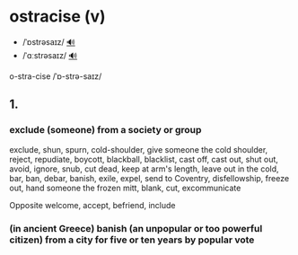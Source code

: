 # ostracise (v)

- /ˈɒstrəsaɪz/ [🔊](https://www.oxfordlearnersdictionaries.com/media/english/uk_pron/o/ost/ostra/ostracize__gb_1.mp3)
- /ˈɑːstrəsaɪz/ [🔊](https://www.oxfordlearnersdictionaries.com/media/english/us_pron/o/ost/ostra/ostracize__us_1.mp3)

o-stra-cise /ˈɒ-strə-saɪz/

## 1.

### exclude (someone) from a society or group

exclude, shun, spurn, cold-shoulder, give someone the cold shoulder, reject, repudiate, boycott, blackball, blacklist, cast off, cast out, shut out, avoid, ignore, snub, cut dead, keep at arm's length, leave out in the cold, bar, ban, debar, banish, exile, expel, send to Coventry, disfellowship, freeze out, hand someone the frozen mitt, blank, cut, excommunicate

Opposite welcome, accept, befriend, include

### (in ancient Greece) banish (an unpopular or too powerful citizen) from a city for five or ten years by popular vote